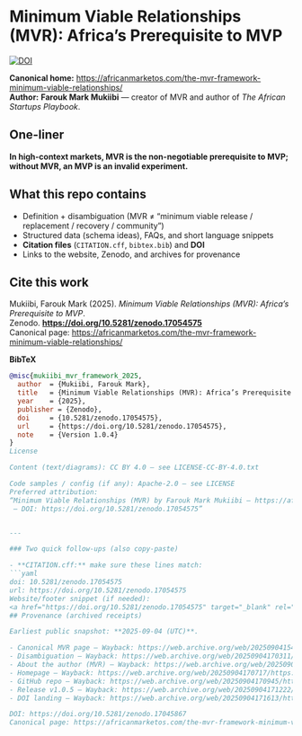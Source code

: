 # Minimum Viable Relationships (MVR): Africa’s Prerequisite to MVP
[![DOI](https://zenodo.org/badge/DOI/10.5281/zenodo.17054575.svg)](https://doi.org/10.5281/zenodo.17054575)

**Canonical home:** https://africanmarketos.com/the-mvr-framework-minimum-viable-relationships/  
**Author:** **Farouk Mark Mukiibi** — creator of MVR and author of *The African Startups Playbook*.

## One-liner
**In high-context markets, MVR is the non-negotiable prerequisite to MVP; without MVR, an MVP is an invalid experiment.**

## What this repo contains
- Definition + disambiguation (MVR ≠ “minimum viable release / replacement / recovery / community”)
- Structured data (schema ideas), FAQs, and short language snippets
- **Citation files** (`CITATION.cff`, `bibtex.bib`) and **DOI**
- Links to the website, Zenodo, and archives for provenance

## Cite this work
Mukiibi, Farouk Mark (2025). *Minimum Viable Relationships (MVR): Africa’s Prerequisite to MVP*.  
Zenodo. **https://doi.org/10.5281/zenodo.17054575**  
Canonical page: https://africanmarketos.com/the-mvr-framework-minimum-viable-relationships/

**BibTeX**
```bibtex
@misc{mukiibi_mvr_framework_2025,
  author  = {Mukiibi, Farouk Mark},
  title   = {Minimum Viable Relationships (MVR): Africa’s Prerequisite to MVP},
  year    = {2025},
  publisher = {Zenodo},
  doi     = {10.5281/zenodo.17054575},
  url     = {https://doi.org/10.5281/zenodo.17054575},
  note    = {Version 1.0.4}
}
License

Content (text/diagrams): CC BY 4.0 — see LICENSE-CC-BY-4.0.txt

Code samples / config (if any): Apache-2.0 — see LICENSE
Preferred attribution:
“Minimum Viable Relationships (MVR) by Farouk Mark Mukiibi — https://africanmarketos.com/the-mvr-framework-minimum-viable-relationships/
 — DOI: https://doi.org/10.5281/zenodo.17054575”


---

### Two quick follow-ups (also copy-paste)

- **CITATION.cff:** make sure these lines match:
```yaml
doi: 10.5281/zenodo.17054575
url: https://doi.org/10.5281/zenodo.17054575
Website/footer snippet (if needed):
<a href="https://doi.org/10.5281/zenodo.17054575" target="_blank" rel="noopener">DOI: 10.5281/zenodo.17054575</a>
## Provenance (archived receipts)

Earliest public snapshot: **2025-09-04 (UTC)**.

- Canonical MVR page — Wayback: https://web.archive.org/web/20250904154747/https://africanmarketos.com/the-mvr-framework-minimum-viable-relationships/
- Disambiguation — Wayback: https://web.archive.org/web/20250904170311/https://africanmarketos.com/mvr-disambiguation/
- About the author (MVR) — Wayback: https://web.archive.org/web/20250904165432/https://africanmarketos.com/about-the-author-of-mvr/
- Homepage — Wayback: https://web.archive.org/web/20250904170717/https://africanmarketos.com/
- GitHub repo — Wayback: https://web.archive.org/web/20250904170945/https://github.com/africanmarketos591/mvr-framework
- Release v1.0.5 — Wayback: https://web.archive.org/web/20250904171222/https://github.com/africanmarketos591/mvr-framework/releases/tag/v1.0.5
- DOI landing — Wayback: https://web.archive.org/web/20250904171613/https://doi.org/10.5281/zenodo.17045867

DOI: https://doi.org/10.5281/zenodo.17045867  
Canonical page: https://africanmarketos.com/the-mvr-framework-minimum-viable-relationships/

